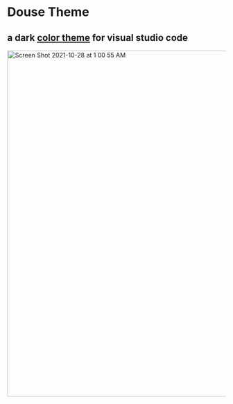 # Douse Theme

## a dark [color theme](https://marketplace.visualstudio.com/items?itemName=domrally.douse) for visual studio code


<img width="799" alt="Screen Shot 2021-10-28 at 1 00 55 AM" src="https://user-images.githubusercontent.com/10066435/139286799-dbbb08b2-dd32-457b-9ed5-38815af8b258.png">
